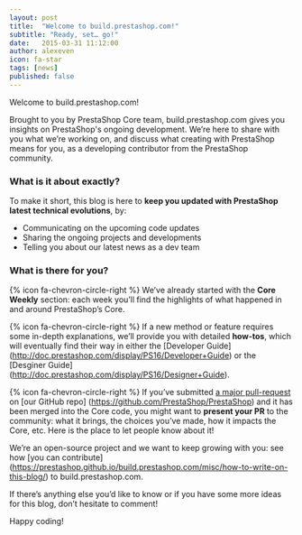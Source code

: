 ```yaml
---
layout: post
title:  "Welcome to build.prestashop.com!"
subtitle: "Ready, set… go!"
date:   2015-03-31 11:12:00
author: alexeven
icon: fa-star
tags: [news]
published: false
---
```


Welcome to build.prestashop.com!

Brought to you by PrestaShop Core team, build.prestashop.com gives you insights on PrestaShop's ongoing development. 
We’re here to share with you what we’re working on, and discuss what creating with PrestaShop means for you, as a developing contributor from the PrestaShop community.

### What is it about exactly?

To make it short, this blog is here to **keep you updated with PrestaShop latest technical evolutions**, by:

* Communicating on the upcoming code updates
* Sharing the ongoing projects and developments
* Telling you about our latest news as a dev team

### What is there for you?

{% icon fa-chevron-circle-right %} We’ve already started with the **Core Weekly** section: each week you’ll find the highlights of what happened in and around PrestaShop’s Core.

{% icon fa-chevron-circle-right %}  If a new method or feature requires some in-depth explanations, we’ll provide you with detailed **how-tos**, which will eventually find their way in either the [Developer Guide] (http://doc.prestashop.com/display/PS16/Developer+Guide) or the [Desginer Guide] (http://doc.prestashop.com/display/PS16/Designer+Guide).

{% icon fa-chevron-circle-right %}  If you’ve submitted [a major pull-request](http://doc.prestashop.com/display/PS16/Contributing+code+to+PrestaShop) on [our GitHub repo] (https://github.com/PrestaShop/PrestaShop) and it has been merged into the Core code, you might want to **present your PR** to the community: what it brings, the choices you’ve made, how it impacts the Core, etc. Here is the place to let people know about it! 

We’re an open-source project and we want to keep growing with you: see how [you can contribute] (https://prestashop.github.io/build.prestashop.com/misc/how-to-write-on-this-blog/) to build.prestashop.com.

If there’s anything else you’d like to know or if you have some more ideas for this blog, don’t hesitate to comment!

Happy coding!
